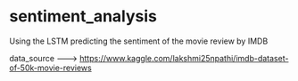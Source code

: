 # sentiment_analysis
Using the LSTM predicting the sentiment of the movie review by IMDB

data_source ---> https://www.kaggle.com/lakshmi25npathi/imdb-dataset-of-50k-movie-reviews
